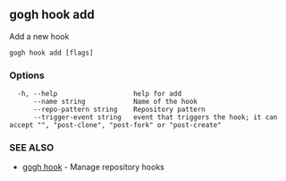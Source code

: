 ## gogh hook add

Add a new hook

```
gogh hook add [flags]
```

### Options

```
  -h, --help                   help for add
      --name string            Name of the hook
      --repo-pattern string    Repository pattern
      --trigger-event string   event that triggers the hook; it can accept "", "post-clone", "post-fork" or "post-create"
```

### SEE ALSO

* [gogh hook](gogh_hook.md)	 - Manage repository hooks

